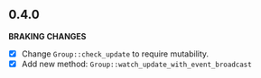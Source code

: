 ## 0.4.0

**BRAKING CHANGES**
- [x] Change `Group::check_update` to require mutability.
- [x] Add new method: `Group::watch_update_with_event_broadcast`
